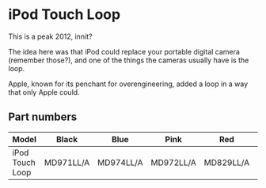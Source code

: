 # iPod Touch Loop

This is a peak 2012, innit?

The idea here was that iPod could replace your portable digital camera (remember those?), and one of the things the cameras usually have is the loop.

Apple, known for its penchant for overengineering, added a loop in a way that only Apple could.

## Part numbers

| Model           | Black     | Blue      | Pink      | Red       | Yellow    |
| --------------- | --------- | --------- | --------- | --------- | --------- |
| iPod Touch Loop | MD971LL/A | MD974LL/A | MD972LL/A | MD829LL/A | MD973LL/A |
